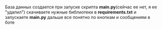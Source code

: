 База данных создается при запуске скрипта **main.py**(сейчас ее нет, я ее "удалил")
скачиваете нужные библиотеки в **requirements.txt** и запускаете **main.py**
дальше все понятно по кнопкам и сообщениям в боте 


